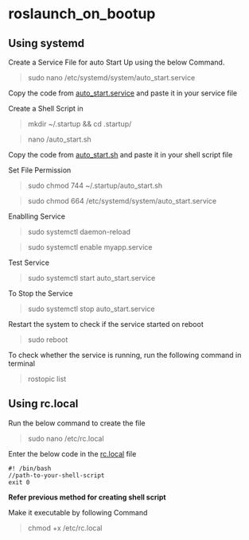 # roslaunch_on_bootup

## Using systemd

Create a Service File for auto Start Up using the below Command.

> sudo nano /etc/systemd/system/auto_start.service

Copy the code from [auto_start.service](auto_start.service) and paste it in  your service file

Create a Shell Script in 

>mkdir ~/.startup && cd .startup/

>nano /auto_start.sh

Copy the code from [auto_start.sh](auto_start.sh) and paste it in  your shell script file


Set File Permission

>sudo chmod 744 ~/.startup/auto_start.sh

>sudo chmod 664 /etc/systemd/system/auto_start.service

Enablling Service

>sudo systemctl daemon-reload

>sudo systemctl enable myapp.service

Test Service
>sudo systemctl start auto_start.service

To Stop the Service
>sudo systemctl stop auto_start.service

Restart the system to check if the service started on reboot
> sudo reboot

To check whether the service is running, run the following command in terminal
>rostopic list


## Using rc.local

Run the below command to create the file
>sudo nano /etc/rc.local

Enter the below code in the [rc.local](rc.local) file

```
#! /bin/bash
//path-to-your-shell-script
exit 0
```

**Refer previous method for creating shell script**

Make it executable by following Command
>chmod +x /etc/rc.local
